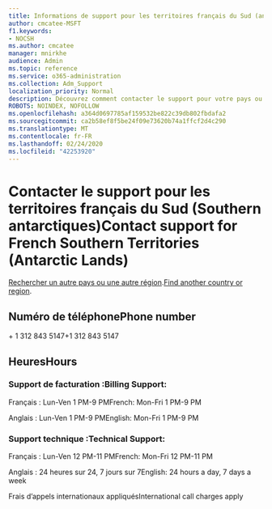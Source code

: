 ```yaml
---
title: Informations de support pour les territoires français du Sud (antarctiques antarctiques)
author: cmcatee-MSFT
f1.keywords:
- NOCSH
ms.author: cmcatee
manager: mnirkhe
audience: Admin
ms.topic: reference
ms.service: o365-administration
ms.collection: Adm_Support
localization_priority: Normal
description: Découvrez comment contacter le support pour votre pays ou région.
ROBOTS: NOINDEX, NOFOLLOW
ms.openlocfilehash: a364d0697785af159532be822c39db802fbdafa2
ms.sourcegitcommit: ca2b58ef8f5be24f09e73620b74a1ffcf2d4c290
ms.translationtype: MT
ms.contentlocale: fr-FR
ms.lasthandoff: 02/24/2020
ms.locfileid: "42253920"
---
```

# <a name="contact-support-for-french-southern-territories-antarctic-lands"></a><span data-ttu-id="68a2d-103">Contacter le support pour les territoires français du Sud (Southern antarctiques)</span><span class="sxs-lookup"><span data-stu-id="68a2d-103">Contact support for French Southern Territories (Antarctic Lands)</span></span>

<span data-ttu-id="68a2d-104">[Rechercher un autre pays ou une autre région](../contact-support-for-business-products.md).</span><span class="sxs-lookup"><span data-stu-id="68a2d-104">[Find another country or region](../contact-support-for-business-products.md).</span></span>

## <a name="phone-number"></a><span data-ttu-id="68a2d-105">Numéro de téléphone</span><span class="sxs-lookup"><span data-stu-id="68a2d-105">Phone number</span></span>
<span data-ttu-id="68a2d-106">+ 1 312 843 5147</span><span class="sxs-lookup"><span data-stu-id="68a2d-106">+1 312 843 5147</span></span>

## <a name="hours"></a><span data-ttu-id="68a2d-107">Heures</span><span class="sxs-lookup"><span data-stu-id="68a2d-107">Hours</span></span>
### <a name="billing-support"></a><span data-ttu-id="68a2d-108">Support de facturation :</span><span class="sxs-lookup"><span data-stu-id="68a2d-108">Billing Support:</span></span>

<span data-ttu-id="68a2d-109">Français : Lun-Ven 1 PM-9 PM</span><span class="sxs-lookup"><span data-stu-id="68a2d-109">French: Mon-Fri 1 PM-9 PM</span></span>

<span data-ttu-id="68a2d-110">Anglais : Lun-Ven 1 PM-9 PM</span><span class="sxs-lookup"><span data-stu-id="68a2d-110">English: Mon-Fri 1 PM-9 PM</span></span>

### <a name="technical-support"></a><span data-ttu-id="68a2d-111">Support technique :</span><span class="sxs-lookup"><span data-stu-id="68a2d-111">Technical Support:</span></span>

<span data-ttu-id="68a2d-112">Français : Lun-Ven 12 PM-11 PM</span><span class="sxs-lookup"><span data-stu-id="68a2d-112">French: Mon-Fri 12 PM-11 PM</span></span>

<span data-ttu-id="68a2d-113">Anglais : 24 heures sur 24, 7 jours sur 7</span><span class="sxs-lookup"><span data-stu-id="68a2d-113">English: 24 hours a day, 7 days a week</span></span>

<span data-ttu-id="68a2d-114">Frais d’appels internationaux appliqués</span><span class="sxs-lookup"><span data-stu-id="68a2d-114">International call charges apply</span></span>